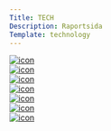 ```yaml
---
Title: TECH
Description: Raportsida
Template: technology
---
```


<div class="techbox">
    <a href="%base_url%?technology/css"><img class="tech" src="image/css_256.png" alt="icon"></a>
</div>

<div class="techbox">
    <a href="%base_url%?technology/html"><img class="tech" src="image/html_256.png" alt="icon"></a>
</div>

<div class="techbox">
    <a href="%base_url%?technology/javascript"><img class="tech" src="image/js_256.png" alt="icon"></a>
</div>

<div class="techbox">
    <a href="%base_url%?technology/python"><img class="tech" src="image/python_256.png" alt="icon"></a>
</div>

<div class="techbox">
    <a href="%base_url%?technology/php"><img class="tech" src="image/php.png" alt="icon"></a>
</div>

<div class="techbox">
    <a href="%base_url%?technology/sqlite"><img class="tech" src="image/sqlite.png" alt="icon"></a>
</div>

<div class="techbox">
    <a href="%base_url%?technology/git"><img class="tech" src="image/git_256.png" alt="icon"></a>
</div>
